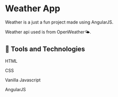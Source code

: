 # Weather App

Weather is a just a fun project made using AngularJS.

Weather api used is from OpenWeather🌤️.
## 🚀 Tools and Technologies
HTML

CSS

Vanilla Javascript

AngularJS

